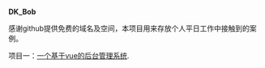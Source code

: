 **DK_Bob**

感谢github提供免费的域名及空间，本项目用来存放个人平日工作中接触到的案例。

项目一：[一个基于vue的后台管理系统](http://coder-Bob.github.io/vue-backstage/index.html "vue后台"). 